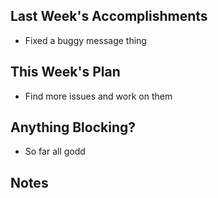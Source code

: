 ## Last Week's Accomplishments

- Fixed a buggy message thing

## This Week's Plan

- Find more issues and work on them

## Anything Blocking?

- So far all godd

## Notes